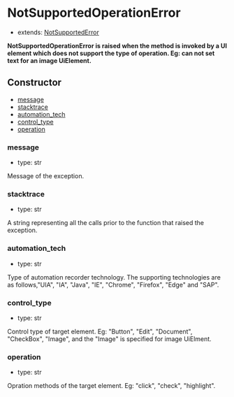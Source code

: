 # NotSupportedOperationError

- extends: [NotSupportedError](./doc/api/python/exceptions/notsupportederror.md)

**NotSupportedOperationError is raised when the method is invoked by a UI element which does not support the type of operation. Eg: can not set text for an image UiElement.**

## Constructor<!-- {docsify-ignore} -->
- [message](#message)
- [stacktrace](#stacktrace)
- [automation_tech](#automationtech)
- [control_type](#controltype)
- [operation](#operation)


### message
- type: str

Message of the exception.


### stacktrace
- type: str

A string representing all the calls prior to the function that raised the exception.

### automation_tech
- type: str

Type of automation recorder technology. The supporting technologies are as follows,"UIA", "IA", "Java", "IE", "Chrome", "Firefox", "Edge" and "SAP".

### control_type
- type: str

Control type of target element. Eg: "Button", "Edit", "Document", "CheckBox", "Image", and the "Image" is specified for image UiElment.

### operation
- type: str

Opration methods of the target element. Eg: "click", "check", "highlight".